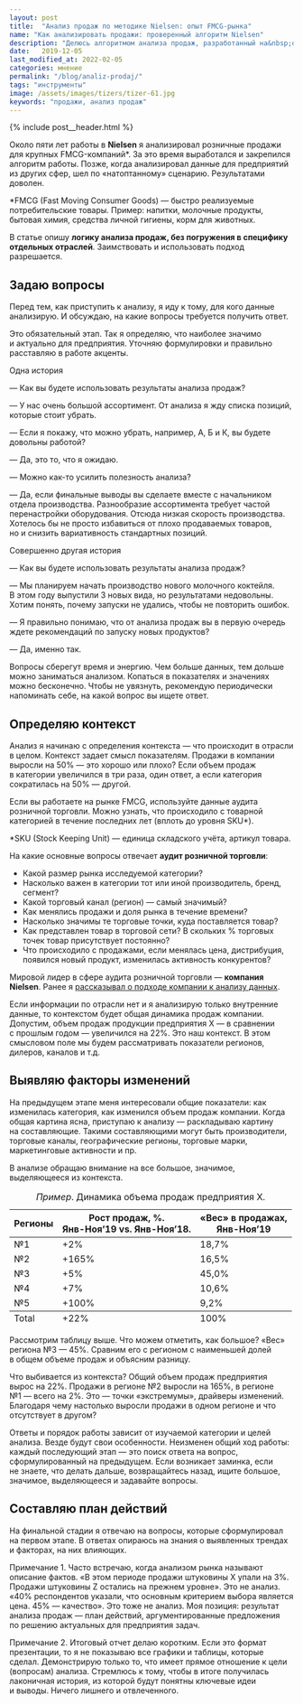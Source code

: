 ```yaml
---
layout: post
title:  "Анализ продаж по методике Nielsen: опыт FMCG-рынка"
name: "Как анализировать продажи: проверенный алгоритм Nielsen"
description: "Делюсь алгоритмом анализа продаж, разработанный на&nbsp;основе опыта работы в&nbsp;Nielsen. Идеально подходит для FMCG, можно использовать и&nbsp;в&nbsp;других отраслях."
date:   2019-12-05
last_modified_at: 2022-02-05
categories: мнение
permalink: "/blog/analiz-prodaj/"
tags: "инструменты"
image: /assets/images/tizers/tizer-61.jpg
keywords: "продажи, анализ продаж"
---
```


{% include post__header.html %}

<div class="with-side row-gap--m">
<p>Около пяти лет работы в&nbsp;<b>Nielsen</b> я&nbsp;анализировал розничные продажи для крупных <span class="noperenos">FMCG-компаний*</span>. За&nbsp;это время выработался и&nbsp;закрепился алгоритм работы. Позже, когда анализировал данные для предприятий из&nbsp;других сфер, шел по&nbsp;«натоптанному» сценарию. Результатами доволен.</p>
<div class="side">
<p>*FMCG (Fast Moving Consumer Goods)&nbsp;— быстро реализуемые потребительские товары. Пример: напитки, молочные продукты, бытовая химия, средства личной гигиены, корм для животных. </p>
</div>
</div>

<p>В&nbsp;статье опишу <strong>логику анализа продаж, без погружения в&nbsp;специфику отдельных отраслей</strong>. Заимствовать и&nbsp;использовать подход разрешается.</p>


<section class="row-gap--m">
<h2 class="section__title h1 bold ">Задаю вопросы</h2>
<p>Перед тем, как приступить к&nbsp;анализу, я&nbsp;иду к&nbsp;тому, для кого данные анализирую. И&nbsp;обсуждаю, на&nbsp;какие вопросы требуется получить ответ. </p>
<p>Это обязательный этап. Так я&nbsp;определяю, что наиболее значимо и&nbsp;актуально для предприятия. Уточняю формулировки и&nbsp;правильно расставляю в&nbsp;работе акценты.</p>

<span class="bold mb-m">Одна история</span>
<div class="extract"> 
	<p>—&nbsp;Как вы&nbsp;будете использовать результаты анализа продаж?</p>
 <p>—&nbsp;У&nbsp;нас очень большой ассортимент. От&nbsp;анализа я&nbsp;жду списка позиций, которые стоит убрать.</p>
 <p>—&nbsp;Если я&nbsp;покажу, что можно убрать, например, А, Б&nbsp;и&nbsp;К, вы&nbsp;будете довольны работой?</p>
 <p>—&nbsp;Да, это&nbsp;то, что я&nbsp;ожидаю.</p>
 <p>—&nbsp;Можно как-то усилить полезность анализа?</p>
 <p>—&nbsp;Да, если финальные выводы вы&nbsp;сделаете вместе с&nbsp;начальником отдела производства. Разнообразие ассортимента требует частой перенастройки оборудования. Отсюда низкая скорость производства. Хотелось&nbsp;бы не&nbsp;просто избавиться от&nbsp;плохо продаваемых товаров, но&nbsp;и&nbsp;снизить вариативность стандартных позиций. </p>
	
 </div>
<span class="bold mb-m">Совершенно другая история</span>
<div class="extract"> 
	<p>—&nbsp;Как вы&nbsp;будете использовать результаты анализа продаж?</p>
 <p>—&nbsp;Мы&nbsp;планируем начать производство нового молочного коктейля. В&nbsp;этом году выпустили 3&nbsp;новых вида, но&nbsp;результатами недовольны. Хотим понять, почему запуски не&nbsp;удались, чтобы не&nbsp;повторить ошибок.</p>
 <p>—&nbsp;Я правильно понимаю, что от&nbsp;анализа продаж вы&nbsp;в&nbsp;первую очередь ждете рекомендаций по&nbsp;запуску новых продуктов?</p>
 <p>—&nbsp;Да, именно так. </p>
	
 </div>
<p>Вопросы сберегут время и&nbsp;энергию. Чем больше данных, тем дольше можно заниматься анализом. Копаться в&nbsp;показателях и&nbsp;значениях можно бесконечно. Чтобы не&nbsp;увязнуть, рекомендую периодически напоминать себе, на&nbsp;какой вопрос вы&nbsp;ищете ответ.</p>
</section>

<section class="row-gap--m">
<h2 class="section__title h1 bold ">Определяю контекст</h2>
<p>Анализ я&nbsp;начинаю с&nbsp;определения контекста&nbsp;— что происходит в&nbsp;отрасли в&nbsp;целом. Контекст задает смысл показателям. Продажи в&nbsp;компании выросли на&nbsp;50%&nbsp;— это хорошо или плохо? Если объем продаж в&nbsp;категории увеличился в&nbsp;три раза, один ответ, а&nbsp;если категория сократилась на&nbsp;50%&nbsp;— другой.</p>
<div class="with-side row-gap--m">
<p><span class="bold">Если вы&nbsp;работаете на&nbsp;рынке FMCG</span>, используйте данные аудита розничной торговли. Можно узнать, что происходило с&nbsp;товарной категорией в&nbsp;течение последних лет (вплоть до&nbsp;уровня SKU*).</p>
<div class="side">
<p>
*SKU (Stock Keeping Unit)&nbsp;&mdash; единица складского учёта, артикул товара.   </p>
</div>
</div>

<div class="with-side row-gap--m">
<p class="mb-m">На&nbsp;какие основные вопросы отвечает <strong>аудит розничной торговли</strong>:</p>
<ul> 
	<li class="list-li">Какой размер рынка исследуемой категории?</li>
	<li class="list-li">Насколько важен в&nbsp;категории тот или иной производитель, бренд, сегмент?</li>
	<li class="list-li">Какой торговый канал (регион)&nbsp;— самый значимый?</li>
	<li class="list-li">Как менялись продажи и&nbsp;доля рынка в&nbsp;течение времени?</li>
	<li class="list-li">Насколько значимы те&nbsp;торговые точки, куда поставляется товар?</li>
	<li class="list-li">Как представлен товар в&nbsp;торговой сети? В&nbsp;скольких %&nbsp;торговых точек товар присутствует постоянно?</li>
	<li class="list-li">Что происходило с&nbsp;продажами, если менялась цена, дистрибуция, появился новый продукт, изменилась активность конкурентов?</li>
 </ul>
 <div class="side">
<p>Мировой лидер в&nbsp;сфере аудита розничной торговли&nbsp;— <b>компания Nielsen</b>. Ранее я&nbsp;<a class="link" href="/blog/otlichie-marketologa-ot-brexuna/#nielsen" title="подход Nielsen к анализу данных">рассказывал о&nbsp;подходе компании к&nbsp;анализу данных</a>. </p>
</div>
</div>


<p><span class="bold">Если информации по&nbsp;отрасли нет</span> и&nbsp;я&nbsp;анализирую только внутренние данные, то&nbsp;контекстом будет общая динамика продаж компании. Допустим, объем продаж продукции предприятия Х&nbsp;— в&nbsp;сравнении с&nbsp;прошлым годом&nbsp;— увеличился на&nbsp;22%. Это наш контекст. В&nbsp;этом смысловом поле мы&nbsp;будем рассматривать показатели регионов, дилеров, каналов и&nbsp;т.д.</p>
</section>

<section class="row-gap--m">
<h2 class="section__title h1 bold ">Выявляю факторы изменений</h2>
<p>На&nbsp;предыдущем этапе меня интересовали общие показатели: как изменилась категория, как изменился объем продаж компании. Когда общая картина ясна, приступаю к&nbsp;анализу&nbsp;— раскладываю картину на&nbsp;составляющие. Такими составляющими могут быть производители, торговые каналы, географические регионы, торговые марки, маркетинговые активности и&nbsp;пр.</p>

<p>В&nbsp;анализе обращаю внимание на&nbsp;все большое, значимое, выделяющееся из&nbsp;контекста.</p>


<table > 
<caption><em>Пример</em>. Динамика объема продаж предприятия Х.</caption>	
	<thead> 
		<tr> 
			<th>Регионы</th>
			<th class="text-right">Рост продаж, %. <br /><span class="wtf">Янв-Ноя’19&nbsp;vs. <span class="noperenos">Янв-Ноя’18.</span></span></th>
			<th class="text-right">«Вес» в&nbsp;продажах, <br /><span class="wtf noperenos">Янв-Ноя’19</span></th>
 		</tr>
 	</thead>
	<tbody> 
		<tr > 
			<td>№1</td>
			<td class="text-right">+2%</td>
			<td class="text-right">18,7%</td>
 		</tr>
		<tr> 
			<td>№2</td>
			<td class="text-right">+165%</td>
			<td class="text-right">16,5%</td>
 		</tr>
		<tr> 
			<td>№3</td>
			<td class="text-right">+5%</td>
			<td class="text-right">45,0%</td>
 		</tr>
		<tr> 
			<td>№4</td>
			<td class="text-right">+7%</td>
			<td class="text-right">10,6%</td>
 		</tr>
		<tr> 
			<td>№5</td>
			<td class="text-right">+100%</td>
			<td class="text-right">9,2%</td>
 		</tr>
		 </tbody>
		 <tfoot>
		<tr> 
			<td>Total</td>
			<td class="text-right">+22%</td>
			<td class="text-right">100%</td>
 		</tr>
 	</tfoot>
 </table>





<p>Рассмотрим таблицу выше. Что можем отметить, как большое? «Вес» региона №3&nbsp;— 45%. Сравним его с&nbsp;регионом с&nbsp;наименьшей долей в&nbsp;общем объеме продаж и&nbsp;объясним разницу.</p>

<p> Что выбивается из&nbsp;контекста? Общий объем продаж предприятия вырос на&nbsp;22%. Продажи в&nbsp;регионе №2&nbsp;выросли на&nbsp;165%, в&nbsp;регионе №1&nbsp;— всего на&nbsp;2%. Это&nbsp;— точки «экстремумы», драйверы изменений. Благодаря чему настолько выросли продажи в&nbsp;одном регионе и&nbsp;что отсутствует в&nbsp;другом? </p>


<p>Ответы и&nbsp;порядок работы зависит от&nbsp;изучаемой категории и&nbsp;целей анализа. Везде будут свои особенности. Неизменен общий ход работы: каждый последующий этап&nbsp;— это поиск ответа на&nbsp;вопрос, сформулированный на&nbsp;предыдущем.  Если возникает заминка, если не&nbsp;знаете, что делать дальше, возвращайтесь назад, ищите большое, значимое, выделяющееся и&nbsp;задавайте вопросы.</p>
</section>

<section class="row-gap--m">
<h2 class="section__title h1 bold ">Составляю план действий</h2>
<p>На&nbsp;финальной стадии я&nbsp;отвечаю на&nbsp;вопросы, которые сформулировал на&nbsp;первом этапе. В&nbsp;ответах опираюсь на&nbsp;знания о&nbsp;выявленных трендах и&nbsp;факторах, на&nbsp;них влияющих.</p>
<p><span class="italic">Примечание&nbsp;1.</span> Часто встречаю, когда анализом рынка называют описание фактов. «В&nbsp;этом периоде продажи штуковины&nbsp;Х упали на&nbsp;3%. Продажи штуковины&nbsp;Z остались на&nbsp;прежнем уровне». Это не&nbsp;анализ. «40% респондентов указали, что основным критерием выбора является цена.&nbsp;45%&nbsp;— качество». Это тоже не&nbsp;анализ. Моя позиция: результат анализа продаж&nbsp;— план действий, аргументированные предложения по&nbsp;решению актуальных для предприятия задач.</p>
<p><span class="italic">Примечание&nbsp;2.</span> Итоговый отчет делаю коротким. Если это формат презентации, то&nbsp;я&nbsp;не&nbsp;показываю все графики и&nbsp;таблицы, которые сделал. Демонстрирую только&nbsp;то, что имеет прямое отношение к&nbsp;цели (вопросам) анализа. Стремлюсь к&nbsp;тому, чтобы в&nbsp;итоге получилась лаконичная история, из&nbsp;которой будут понятны ключевые идеи и&nbsp;выводы. Ничего лишнего и&nbsp;отвлеченного. </p>
</section>